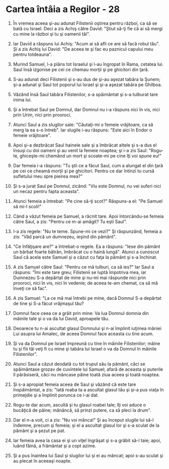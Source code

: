 # Cartea &#238;nt&#226;ia a Regilor - 28

1. În vremea aceea şi-au adunat Filistenii oştirea pentru război, ca să se bată cu Israel. Deci a zis Achiş către David: "Ştiut să-ţi fie că ai să mergi cu mine la război şi tu şi oamenii tăi". 

2. Iar David a răspuns lui Achiş: "Acum ai să afli ce are să facă robul tău". Şi a zis Achiş lui David: "De aceea te şi fac eu paznicul capului meu pentru totdeauna". 

3. Murind Samuel, l-a plâns tot Israelul şi l-au îngropat în Rama, cetatea lui. Saul însă izgonise pe cei ce chemau morţii şi pe ghicitori din ţară. 

4. S-au adunat deci Filistenii şi s-au dus de şi-au aşezat tabăra la Şunem; şi-a adunat şi Saul tot poporul lui Israel şi şi-a aşezat tabăra pe Ghilboa. 

5. Văzând însă Saul tabăra Filistenilor, s-a spăimântat şi s-a tulburat tare inima lui. 

6. Şi a întrebat Saul pe Domnul, dar Domnul nu i-a răspuns nici în vis, nici prin Urim, nici prin prooroci. 

7. Atunci Saul a zis slugilor sale: "Căutaţi-mi o femeie vrăjitoare, ca să merg la ea s-o întreb". Iar slugile i-au răspuns: "Este aici în Endor o femeie vrăjitoare". 

8. Apoi şi-a dezbrăcat Saul hainele sale şi a îmbrăcat altele şi s-a dus el însuşi cu doi oameni şi au venit la femeie noaptea; şi i-a zis Saul: "Rogu-te, ghiceşte-mi chemând un mort şi scoate-mi pe cine îţi voi spune eu!" 

9. Dar femeia i-a răspuns: "Tu ştii ce a făcut Saul, cum a alungat el din ţară pe cei ce cheamă morţii şi pe ghicitori. Pentru ce dar întinzi tu cursă sufletului meu spre pieirea mea?" 

10. Şi s-a jurat Saul pe Domnul, zicând: "Viu este Domnul, nu vei suferi nici un necaz pentru fapta aceasta". 

11. Atunci femeia a întrebat: "Pe cine să-ţi scot?" Răspuns-a el: "Pe Samuel să mi-l scoli!" 

12. Când a văzut femeia pe Samuel, a răcnit tare. Apoi întorcându-se femeia către Saul, a zis: "Pentru ce m-ai amăgit? Tu eşti Saul". 

13. I-a zis regele: "Nu te teme. Spune-mi ce vezi?" Şi răspunzând, femeia a zis: "Văd parcă un dumnezeu, ieşind din pământ". 

14. "Ce înfăţişare are?" a întrebat-o regele. Ea a răspuns: "Iese din pământ un bărbat foarte bătrân, îmbrăcat cu o haină lungă". Atunci a cunoscut Saul că acela este Samuel şi a căzut cu faţa la pământ şi s-a închinat. 

15. A zis Samuel către Saul: "Pentru ce mă tulburi, ca să ies?" Iar Saul a răspuns: "Îmi este tare greu; Filistenii se luptă împotriva mea, iar Dumnezeu S-a depărtat de mine şi nu-mi mai răspunde nici prin prooroci, nici în vis, nici în vedenie; de aceea te-am chemat, ca să mă înveţi ce să fac". 

16. A zis Samuel: "La ce mă mai întrebi pe mine, dacă Domnul S-a depărtat de tine şi S-a făcut vrăjmaşul tău? 

17. Domnul face ceea ce a grăit prin mine: Va lua Domnul domnia din mâinile tale şi o va da lui David, aproapele tău. 

18. Deoarece tu n-ai ascultat glasul Domnului şi n-ai împlinit iuţimea mâniei Lui asupra lui Amalec, de aceea Domnul face aceasta cu tine acum. 

19. Şi va da Domnul pe Israel împreună cu tine în mâinile Filistenilor; mâine tu şi fiii tăi veţi fi cu mine şi tabăra lui Israel o va da Domnul în mâinile Filistenilor". 

20. Atunci Saul a căzut deodată cu tot trupul său la pământ, căci se spăimântase grozav de cuvintele lui Samuel; afară de aceasta şi puterile îl părăsiseră, căci nu mâncase pâine toată ziua aceea şi toată noaptea. 

21. Şi s-a apropiat femeia aceea de Saul şi văzând că este tare înspăimântat, a zis: "Iată roaba ta a ascultat glasul tău şi şi-a pus viaţa în primejdie şi a împlinit porunca ce i-ai dat. 

22. Rogu-te dar acum, ascultă şi tu glasul roabei tale; îţi voi aduce o bucăţică de pâine; mănâncă, să prinzi putere, ca să pleci la drum". 

23. Dar el n-a voit, ci a zis: "Nu voi mânca!" Şi au început slugile lui să-l îndemne, precum şi femeia; şi el a ascultat glasul lor şi s-a sculat de la pământ şi a şezut pe pat. 

24. Iar femeia avea la casa ei şi un viţel îngrăşat şi s-a grăbit să-l taie; apoi, luând făină, a frământat şi a copt azime. 

25. Şi a pus înaintea lui Saul şi slugilor lui şi ei au mâncat; apoi s-au sculat şi au plecat în aceeaşi noapte. 

